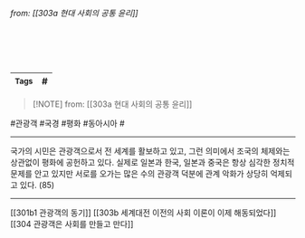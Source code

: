 
###### from: [[303a 현대 사회의 공통 윤리]]

<br/>

> 

<br/>

| <small> Tags </small> | # |
| --- | --- |

 > [!NOTE] from: [[303a 현대 사회의 공통 윤리]]

#관광객 #국경 #평화 #동아시아 #

--- 
국가의 시민은 관광객으로서 전 세계를 활보하고 있고, 그런 의미에서 조국의 체제와는 상관없이 평화에 공헌하고 있다. 실제로 일본과 한국, 일본과 중국은 항상 심각한 정치적 문제를 안고 있지만 서로를 오가는 많은 수의 관광객 덕분에 관계 악화가 상당히 억제되고 있다. (85)



--- 
[[301b1 관광객의 동기]]
[[303b 세계대전 이전의 사회 이론이 이제 해동되었다]]
[[304 관광객은 사회를 만들고 만다]]